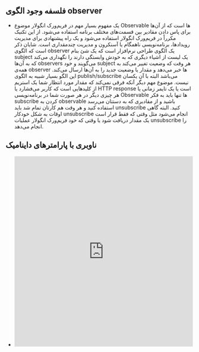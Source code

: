 ## فلسفه وجود الگوی observer

- یک مفهوم بسیار مهم در فریم‌ورک انگولار موضوع Observable ها است که از آن‌ها برای پاس دادن مقادیر بین قسمت‌های مختلف برنامه استفاده می‌شود. از این تکنیک مکرراً در فریم‌ورک انگولار استفاده می‌شود و یک راه پیشنهادی برای مدیریت رویدادها، برنامه‌نویسی ناهمگام یا آسنکرون و مدیریت چندمقداری است. شایان ذکر است که الگوی observer یک الگوی طراحی نرم‌افزار است که یک شئ بنام subject یک لیست از اشیاء دیگری که به خودش وابستگی دارند را نگهداری می‌کند که به آن‌ها observers می‌گویند و خود subject هر وقت که وضعیت تغییر می‌کند به همه‌ی observer ها خبر می‌دهد و مقدار یا وضعیت جدید را به آن‌ها ارسال می‌کند. این الگو بسیار شبیه به الگوی publish/subscribe می‌باشد البته با آن یکسان نیست. موضوع مهم دیگر آنکه فرقی نمی‌کند که مقدار مورد انتظار شما یک استریم از کلیدهایی است که کاربر می‌فشارد یا HTTP response است یا یک تایمر زمانی یا هر چیزی دیگر در هر صورت شما در برنامه‌نویسی Observable ها تنها باید به فکر subscribe کردن به observable باشید و از مقادیری که به دستتان می‌رسد استفاده کنید و هر وقت هم کارتان تمام شد باید unsubscribe کنید. البته گاهی اوقات به شکل خودکار unsubscribe انجام می‌شود مثل وقتی که فقط قرار است یک مقدار دریافت شود یا وقتی که خود فریم‌ورک انگولار عملیات unsubscribe را انجام می‌دهد.

## ناوبری با پارامترهای داینامیک

- <iframe height="512" style="width: 100%;" frameborder="no" loading="lazy" allowtransparency="true" allowfullscreen="true" src="https://stackblitz.com/edit/angular-ivy-simple-routing-params?ctl=1&embed=1&file=src/app/app.component.html"></iframe>
